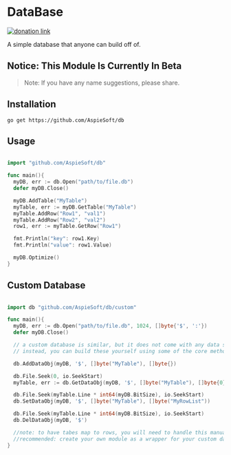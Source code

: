 # DataBase

[![donation link](https://img.shields.io/badge/buy%20me%20a%20coffee-paypal-blue)](https://paypal.me/shaynejrtaylor?country.x=US&locale.x=en_US)

A simple database that anyone can build off of.

## Notice: This Module Is Currently In Beta

> Note: If you have any name suggestions, please share.

## Installation

```shell script
go get https://github.com/AspieSoft/db
```

## Usage

```go

import "github.com/AspieSoft/db"

func main(){
  myDB, err := db.Open("path/to/file.db")
  defer myDB.Close()

  myDB.AddTable("MyTable")
  myTable, err := myDB.GetTable("MyTable")
  myTable.AddRow("Row1", "val1")
  myTable.AddRow("Row2", "val2")
  row1, err := myTable.GetRow("Row1")

  fmt.Println("key": row1.Key)
  fmt.Println("value": row1.Value)

  myDB.Optimize()
}

```

## Custom Database

```go

import db "github.com/AspieSoft/db/custom"

func main(){
  myDB, err := db.Open("path/to/file.db", 1024, []byte{'$', ':'})
  defer myDB.Close()

  // a custom database is similar, but it does not come with any data structure, such as tables and rows
  // instead, you can build these yourself using some of the core methods for reading and writing to the database

  db.AddDataObj(myDB, '$', []byte("MyTable"), []byte{})

  db.File.Seek(0, io.SeekStart)
  myTable, err := db.GetDataObj(myDB, '$', []byte("MyTable"), []byte{0}) // a prefix of 0 allows a regex match, or blank to match all

  db.File.Seek(myTable.Line * int64(myDB.BitSize), io.SeekStart)
  db.SetDataObj(myDB, '$', []byte("MyTable"), []byte("MyRowList"))

  db.File.Seek(myTable.Line * int64(myDB.BitSize), io.SeekStart)
  db.DelDataObj(myDB, '$')

  //note: to have tabes map to rows, you will need to handle this manually
  //recommended: create your own module as a wrapper for your custom database using this module
}

```
